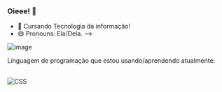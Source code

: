 ### Oieee! 👋

- 🌱 Cursando Tecnologia da informação!
- 😄 Pronouns: Ela/Dela.
-->


![image](https://github.com/EmillyDAN/EmillyDAN/assets/162990758/f3a10f75-fb73-4cb3-bdda-46fa0ca51af5)


Linguagem de programação que estou usando/aprendendo atualmente:

<div style="display: inline_block"><br/>
<img align="center" alt="CSS" src="https://img.shields.io/badge/C-00599C?style=for-the-badge&logo=c&logoColor=white" />
</div><br>
